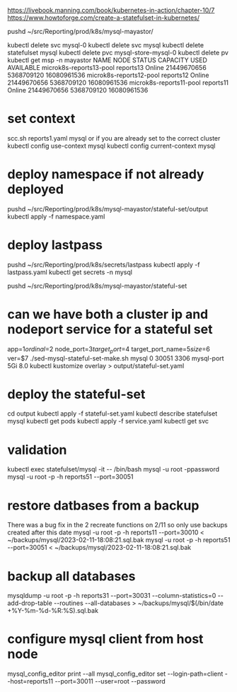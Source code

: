 https://livebook.manning.com/book/kubernetes-in-action/chapter-10/7
https://www.howtoforge.com/create-a-statefulset-in-kubernetes/

pushd ~/src/Reporting/prod/k8s/mysql-mayastor/

kubectl delete svc mysql-0
kubectl delete svc mysql
kubectl delete statefulset mysql
kubectl delete pvc mysql-store-mysql-0
kubectl delete pv 
kubectl get msp -n mayastor
NAME                      NODE        STATUS   CAPACITY      USED         AVAILABLE
microk8s-reports13-pool   reports13   Online   21449670656   5368709120   16080961536
microk8s-reports12-pool   reports12   Online   21449670656   5368709120   16080961536
microk8s-reports11-pool   reports11   Online   21449670656   5368709120   16080961536

# set context
scc.sh reports1.yaml mysql
or if you are already set to the correct cluster
kubectl config use-context mysql
kubectl config current-context
mysql
# deploy namespace if not already deployed
pushd ~/src/Reporting/prod/k8s/mysql-mayastor/stateful-set/output
kubectl apply -f namespace.yaml

# deploy lastpass
pushd ~/src/Reporting/prod/k8s/secrets/lastpass
kubectl apply -f lastpass.yaml 
kubectl get secrets -n mysql

pushd ~/src/Reporting/prod/k8s/mysql-mayastor/stateful-set
# can we have both a cluster ip and nodeport service for a stateful set
app=$1
ordinal=$2
node_port=$3
target_port=$4 
target_port_name=$5 
size=$6
ver=$7
./sed-mysql-stateful-set-make.sh mysql 0 30051 3306 mysql-port 5Gi 8.0
kubectl kustomize overlay > output/stateful-set.yaml

# deploy the stateful-set
cd output
kubectl apply -f stateful-set.yaml
kubectl describe statefulset mysql
kubectl get pods
kubectl apply -f service.yaml
kubectl get svc

# validation
kubectl exec statefulset/mysql -it -- /bin/bash
mysql -u root -ppassword
mysql -u root -p -h reports51 --port=30051

# restore datbases from a backup
There was a bug fix in the 2 recreate functions on 2/11 so only use backups created after this date
mysql -u root -p -h reports11 --port=30010 < ~/backups/mysql/2023-02-11-18:08:21.sql.bak
mysql -u root -p -h reports51 --port=30051 < ~/backups/mysql/2023-02-11-18:08:21.sql.bak
# backup all databases
mysqldump -u root -p -h reports31 --port=30031 --column-statistics=0 --add-drop-table --routines --all-databases > ~/backups/mysql/$(/bin/date +\%Y-\%m-\%d-\%R:\%S).sql.bak


# configure mysql client from host node
mysql_config_editor print --all
mysql_config_editor set --login-path=client --host=reports11 --port=30011 --user=root --password 

